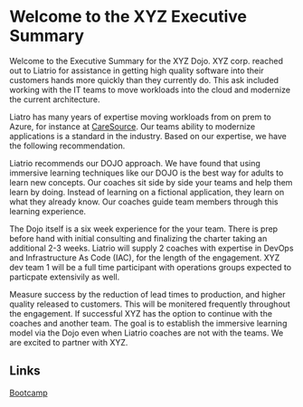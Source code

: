 # Welcome to the XYZ Executive Summary
Welcome to the Executive Summary for the XYZ Dojo.  XYZ corp. reached out to Liatrio for assistance in getting high quality software into their customers hands more quickly than they currently do.  This ask included working with the IT teams to move workloads into the cloud and modernize the current architecture.

Liatro has many years of expertise moving workloads from on prem to Azure, for instance at [CareSource](https://insights.liatrio.com/CaseStudies/CareSource_2021.pdf).  Our teams ability to modernize applications is a standard in the industry.  Based on our expertise, we have the following recommendation.

Liatrio recommends our DOJO approach.  We have found that using immersive learning techniques like our DOJO is the best way for adults to learn new concepts.  Our coaches sit side by side your teams and help them learn by doing.  Instead of learning on a fictional application, they learn on what they already know.  Our coaches guide team members through this learning experience.

The Dojo itself is a six week experience for the your team.  There is prep before hand with initial consulting and finalizing the charter taking an additional 2-3 weeks.  Liatrio will supply 2 coaches with expertise in DevOps and Infrastructure As Code (IAC), for the length of the engagement.  XYZ dev team 1 will be a full time participant with operations groups expected to particpate extensivily as well.

Measure success by the reduction of lead times to production, and higher quality released to customers.  This will be monitered frequently throughout the engagement.  If successful XYZ has the option to continue with the coaches and another team.  The goal is to establish the immersive learning model via the Dojo even when Liatrio coaches are not with the teams.  We are excited to partner with XYZ. 

## Links
[Bootcamp](https://github.com/eric-landes/liatrioxyz/tree/main/bootcamp)